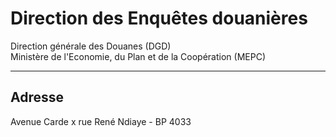 # Direction des Enquêtes douanières

Direction générale des Douanes (DGD)  
Ministère de l'Economie, du Plan et de la Coopération (MEPC)  

------------------------------------------------------------------------------------------------------

**Adresse**
-----------

Avenue Carde x rue René Ndiaye - BP 4033